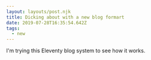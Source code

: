 ```yaml
---
layout: layouts/post.njk
title: Dicking about with a new blog formart
date: 2019-07-28T16:35:54.642Z
tags:
  - new
---
```

I'm trying this Eleventy blog system to see how it works.
